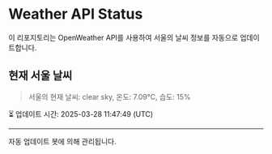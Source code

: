
# Weather API Status

이 리포지토리는 OpenWeather API를 사용하여 서울의 날씨 정보를 자동으로 업데이트합니다.

## 현재 서울 날씨
> 서울의 현재 날씨: clear sky, 온도: 7.09°C, 습도: 15%

⏳ 업데이트 시간: 2025-03-28 11:47:49 (UTC)

---
자동 업데이트 봇에 의해 관리됩니다.

